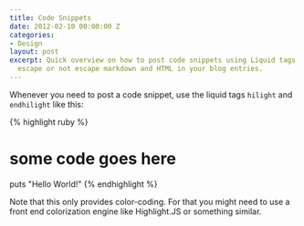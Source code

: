 ```yaml
---
title: Code Snippets
date: 2012-02-10 00:00:00 Z
categories:
- Design
layout: post
excerpt: Quick overview on how to post code snippets using Liquid tags and how to
  escape or not escape markdown and HTML in your blog entries.
---
```


Whenever you need to post a code snippet, use the liquid tags `hilight` and `endhilight` like this:

{% highlight ruby %}
# some code goes here
puts "Hello World!"
{% endhighlight %}

Note that this only provides color-coding. For that you might need to use a front end colorization engine like Highlight.JS or something similar.
